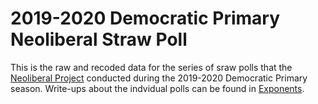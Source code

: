 # 2019-2020 Democratic Primary Neoliberal Straw Poll

This is the raw and recoded data for the series of sraw polls that the [Neoliberal Project](https://neoliberalproject.org/) conducted during the 2019-2020 Democratic Primary season. Write-ups about the indvidual polls can be found in [Exponents](https://exponentsmag.org/). 
